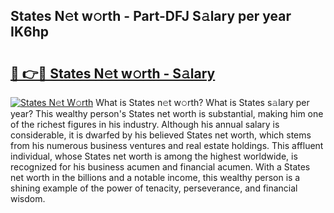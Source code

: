## States N𝚎t w𝚘rth - Part-DFJ S𝚊lary per year IK6hp

# <h2><a href="http://gc3ab1.nevu.top/?p=States">🔗 👉🔴 States N𝚎t w𝚘rth - S𝚊lary</a></h2>

[![States N𝚎t W𝚘rth](https://i.imgur.com/Oavwk0R.jpeg)](http://gc3ab1.nevu.top/?p=States)
What is States n𝚎t w𝚘rth? What is States s𝚊lary per year?
This wealthy person's States net worth is substantial, making him one of the richest figures in his industry. Although his annual salary is considerable, it is dwarfed by his believed States net worth, which stems from his numerous business ventures and real estate holdings. This affluent individual, whose States net worth is among the highest worldwide, is recognized for his business acumen and financial acumen. With a States net worth in the billions and a notable income, this wealthy person is a shining example of the power of tenacity, perseverance, and financial wisdom.
